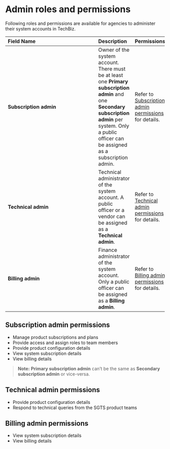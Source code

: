 # Admin roles and permissions

Following roles and permissions are available for agencies to administer their system accounts in TechBiz.

| <div style="width:270px">Field Name</div>  | Description | Permissions
| :------------------------------------------ |:-------------|----
| **Subscription admin** | Owner of the system account. There must be at least one **Primary subscription admin** and one **Secondary subscription admin** per system. Only a public officer can be assigned as a subscription admin.| Refer to [Subscription admin permissions](#subscription-admin-permissions) for details.
| **Technical admin** | Technical administrator of the system account. A public officer or a vendor can be assigned as a **Technical admin**. | Refer to [Technical admin permissions](#technical-admin-permissions) for details.
| **Billing admin** | Finance administrator of the system account. Only a public officer can be assigned as a **Billing admin**.| Refer to [Billing admin permissions](#billing-admin-permissions) for details.

## Subscription admin permissions

- Manage product subscriptions and plans
- Provide access and assign roles to team members
- Provide product configuration details
- View system subscription details
- View billing details

> **Note:** **Primary subscription admin** can’t be the same as **Secondary subscription admin** or vice-versa.

## Technical admin permissions

- Provide product configuration details
- Respond to technical queries from the SGTS product teams

## Billing admin permissions

- View system subscription details
- View billing details
